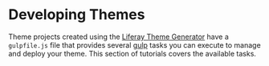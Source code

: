 # Developing Themes [](id=developing-themes)

Theme projects created using the [Liferay Theme Generator](/develop/tutorials/-/knowledge_base/7-0/themes-generator)
have a `gulpfile.js` file that provides several [gulp](https://www.npmjs.com/package/gulp)
tasks you can execute to manage and deploy your theme. This section of tutorials 
covers the available tasks. 
